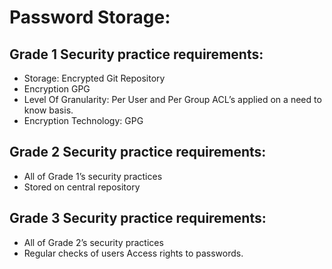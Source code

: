 # Password Storage:
## Grade 1 Security practice requirements: 
* Storage:  Encrypted Git Repository 
* Encryption GPG
* Level Of Granularity:  Per User and Per Group ACL’s applied on a need to know basis. 
* Encryption Technology:  GPG

## Grade 2 Security practice requirements: 
* All of Grade 1’s security practices 
* Stored on central repository

## Grade 3 Security practice requirements: 
* All of Grade 2’s security practices 
* Regular checks of users Access rights to passwords.
